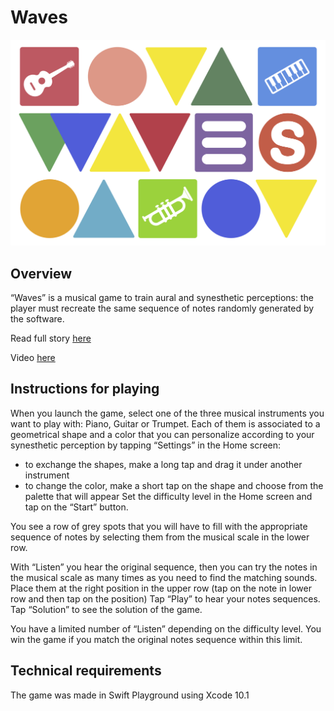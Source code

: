 # Waves
![Cover picture](https://github.com/LorenzoBernaschina/Waves/blob/master/Cover.png)

## Overview
“Waves” is a musical game to train aural and synesthetic perceptions: the player must recreate the same sequence of notes randomly generated by the software.

Read full story [here](https://ittaboba.com/article/5e7294f52709b8142b01147e)

Video [here](https://www.youtube.com/watch?v=EWRN-fiN3SE)

## Instructions for playing
When you launch the game, select one of the three musical instruments you want to play with: Piano, Guitar or Trumpet. 
Each of them is associated to a geometrical shape and a color that you can personalize according to your synesthetic perception by tapping “Settings” in the Home screen:
- to exchange the shapes, make a long tap and drag it under another instrument
- to change the color, make a short tap on the shape and choose from the palette that will appear
Set the difficulty level in the Home screen and tap on the “Start” button.

You see a row of grey spots that you will have to fill with the appropriate sequence of notes by selecting them from the musical scale in the lower row.

With “Listen” you hear the original sequence, then you can try the notes in the musical scale as many times as you need to find the matching sounds. Place them at the right position in the upper row (tap on the note in lower row and then tap on the position)
Tap “Play” to hear your notes sequences.
Tap “Solution” to see the solution of the game.

You have a limited number of “Listen” depending on the difficulty level. You win the game if you match the original notes sequence within this limit.

## Technical requirements
The game was made in Swift Playground using Xcode 10.1
